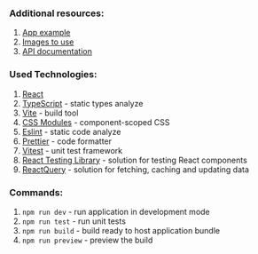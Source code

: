 ### Additional resources:

1. [App example](https://spacexmissionwatch.com/)
2. [Images to use](https://www.flickr.com/photos/spacex/)
3. [API documentation](https://github.com/r-spacex/SpaceX-API/tree/master/docs#rspacex-api-docs)

### Used Technologies:

1. [React](https://en.reactjs.org/)
2. [TypeScript](https://www.typescriptlang.org/) - static types analyze
3. [Vite](https://vitejs.dev/) - build tool
4. [CSS Modules](https://github.com/css-modules/css-modules) - component-scoped CSS
5. [Eslint](https://eslint.org/) - static code analyze
6. [Prettier](https://prettier.io/) - code formatter
7. [Vitest](https://vitest.dev/) - unit test framework
8. [React Testing Library](https://testing-library.com/docs/react-testing-library/intro/) - solution for testing React components
9. [ReactQuery](https://react-query.tanstack.com/) - solution for fetching, caching and updating data

### Commands:

1. `npm run dev` - run application in development mode
2. `npm run test` - run unit tests
3. `npm run build` - build ready to host application bundle
4. `npm run preview` - preview the build
